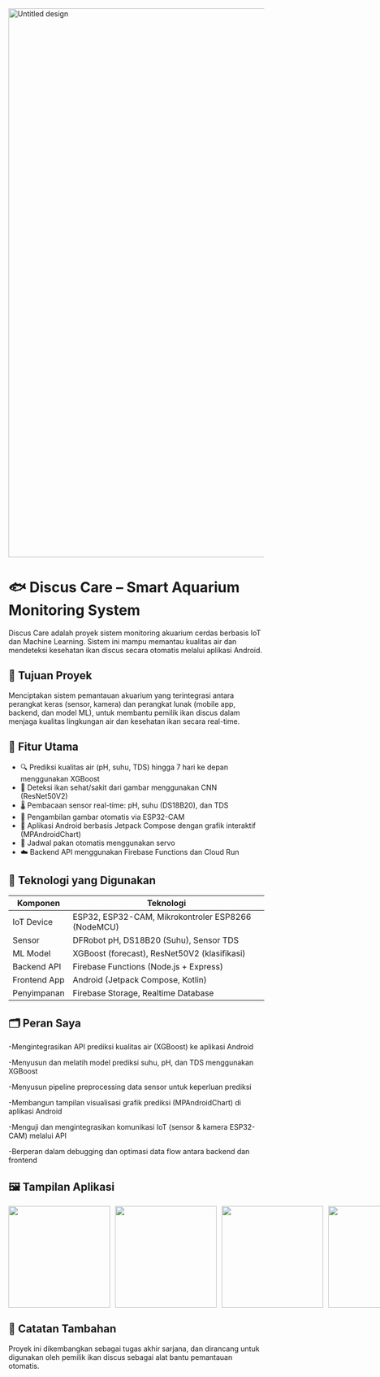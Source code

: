 <img width="1920" height="1080" alt="Untitled design" src="https://github.com/user-attachments/assets/e6853316-174d-470f-a246-fe8f1716741e" />

# 🐟 Discus Care – Smart Aquarium Monitoring System

Discus Care adalah proyek sistem monitoring akuarium cerdas berbasis IoT dan Machine Learning. Sistem ini mampu memantau kualitas air dan mendeteksi kesehatan ikan discus secara otomatis melalui aplikasi Android.

## 🎯 Tujuan Proyek

Menciptakan sistem pemantauan akuarium yang terintegrasi antara perangkat keras (sensor, kamera) dan perangkat lunak (mobile app, backend, dan model ML), untuk membantu pemilik ikan discus dalam menjaga kualitas lingkungan air dan kesehatan ikan secara real-time.

## 🚀 Fitur Utama

- 🔍 Prediksi kualitas air (pH, suhu, TDS) hingga 7 hari ke depan menggunakan XGBoost
- 🧠 Deteksi ikan sehat/sakit dari gambar menggunakan CNN (ResNet50V2)
- 🌡️ Pembacaan sensor real-time: pH, suhu (DS18B20), dan TDS
- 📸 Pengambilan gambar otomatis via ESP32-CAM
- 📱 Aplikasi Android berbasis Jetpack Compose dengan grafik interaktif (MPAndroidChart)
- 🔧 Jadwal pakan otomatis menggunakan servo
- ☁️ Backend API menggunakan Firebase Functions dan Cloud Run

## 🧪 Teknologi yang Digunakan

| Komponen       | Teknologi                                      |
|----------------|------------------------------------------------|
| IoT Device     | ESP32, ESP32-CAM, Mikrokontroler ESP8266 (NodeMCU)|
| Sensor         | DFRobot pH, DS18B20 (Suhu), Sensor TDS         |
| ML Model       | XGBoost (forecast), ResNet50V2 (klasifikasi)   |
| Backend API    | Firebase Functions (Node.js + Express)         |
| Frontend App   | Android (Jetpack Compose, Kotlin)              |
| Penyimpanan    | Firebase Storage, Realtime Database            |

## 🗂️ Peran Saya

-Mengintegrasikan API prediksi kualitas air (XGBoost) ke aplikasi Android

-Menyusun dan melatih model prediksi suhu, pH, dan TDS menggunakan XGBoost

-Menyusun pipeline preprocessing data sensor untuk keperluan prediksi

-Membangun tampilan visualisasi grafik prediksi (MPAndroidChart) di aplikasi Android

-Menguji dan mengintegrasikan komunikasi IoT (sensor & kamera ESP32-CAM) melalui API

-Berperan dalam debugging dan optimasi data flow antara backend dan frontend

## 🖼️ Tampilan Aplikasi

<div style="display: flex; gap: 10px;">
  <img src="https://github.com/user-attachments/assets/aa465c9f-8a8d-41ee-8522-9ed156718cb7" width="200"/>
  <img src="https://github.com/user-attachments/assets/f364410c-664c-4ebe-b072-498f9e07011c" width="200"/>
  <img src="https://github.com/user-attachments/assets/7b32a0df-91ec-4f77-92c2-80db01f8bd3a" width="200"/>
  <img src="https://github.com/user-attachments/assets/6b22fc52-8e67-48a8-8dc8-11ddfcd7c8d5" width="200"/>
</div>

## 📄 Catatan Tambahan

Proyek ini dikembangkan sebagai tugas akhir sarjana, dan dirancang untuk digunakan oleh pemilik ikan discus sebagai alat bantu pemantauan otomatis.
